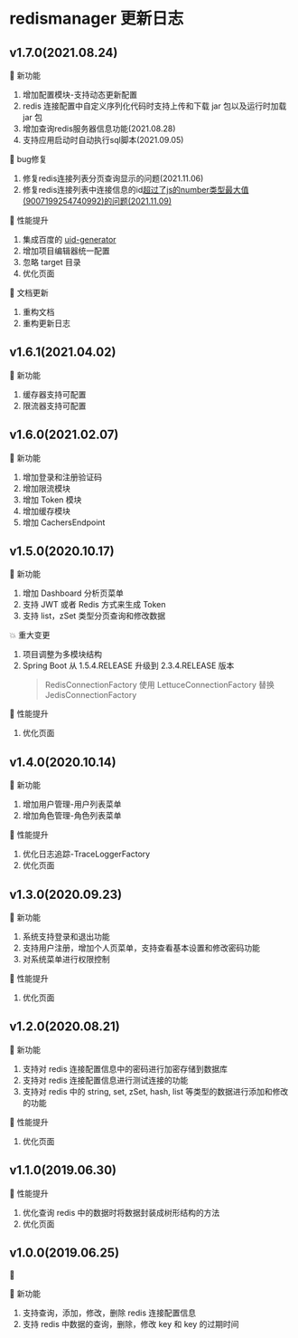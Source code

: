 # redismanager 更新日志

## v1.7.0(2021.08.24)

🚀 新功能

1. 增加配置模块-支持动态更新配置
2. redis 连接配置中自定义序列化代码时支持上传和下载 jar 包以及运行时加载 jar 包
3. 增加查询redis服务器信息功能(2021.08.28)
4. 支持应用启动时自动执行sql脚本(2021.09.05)

🐛 bug修复

1. 修复redis连接列表分页查询显示的问题(2021.11.06)
2. 修复redis连接列表中连接信息的id[超过了js的number类型最大值(9007199254740992)的问题(2021.11.09)](https://blog.csdn.net/sunmerZeal/article/details/80844843)

[comment]: <> (💥 重大变更)

[comment]: <> (1. 废弃**分支版本管理**，更改为使用 tag 记录发行版本)

[comment]: <> (2. 项目以 dev 作为开发分支，master 为稳定主干分支)

🏃‍ 性能提升

1. 集成百度的 [uid-generator](https://github.com/baidu/uid-generator/)
2. 增加项目编辑器统一配置
3. 忽略 target 目录
4. 优化页面

📝 文档更新

1. 重构文档
2. 重构更新日志

## v1.6.1(2021.04.02)

🚀 新功能

1. 缓存器支持可配置
2. 限流器支持可配置

## v1.6.0(2021.02.07)

🚀 新功能

1. 增加登录和注册验证码
2. 增加限流模块
3. 增加 Token 模块
4. 增加缓存模块
5. 增加 CachersEndpoint

## v1.5.0(2020.10.17)

🚀 新功能

1. 增加 Dashboard 分析页菜单
2. 支持 JWT 或者 Redis 方式来生成 Token
3. 支持 list，zSet 类型分页查询和修改数据

💥 重大变更

1. 项目调整为多模块结构
2. Spring Boot 从 1.5.4.RELEASE 升级到 2.3.4.RELEASE 版本  
    > RedisConnectionFactory 使用 LettuceConnectionFactory 替换 JedisConnectionFactory  

🏃‍ 性能提升

1. 优化页面

## v1.4.0(2020.10.14)

🚀 新功能

1. 增加用户管理-用户列表菜单
2. 增加角色管理-角色列表菜单

🏃‍ 性能提升

1. 优化日志追踪-TraceLoggerFactory
2. 优化页面

## v1.3.0(2020.09.23)

🚀 新功能

1. 系统支持登录和退出功能
2. 支持用户注册，增加个人页菜单，支持查看基本设置和修改密码功能
3. 对系统菜单进行权限控制

🏃‍ 性能提升

1. 优化页面

## v1.2.0(2020.08.21)

🚀 新功能

1. 支持对 redis 连接配置信息中的密码进行加密存储到数据库
2. 支持对 redis 连接配置信息进行测试连接的功能
3. 支持对 redis 中的 string, set, zSet, hash, list 等类型的数据进行添加和修改的功能

🏃‍ 性能提升

1. 优化页面

## v1.1.0(2019.06.30)

🏃‍ 性能提升

1. 优化查询 redis 中的数据时将数据封装成树形结构的方法
2. 优化页面

## v1.0.0(2019.06.25)

🎉 

🚀 新功能

1. 支持查询，添加，修改，删除 redis 连接配置信息
2. 支持 redis 中数据的查询，删除，修改 key 和 key 的过期时间